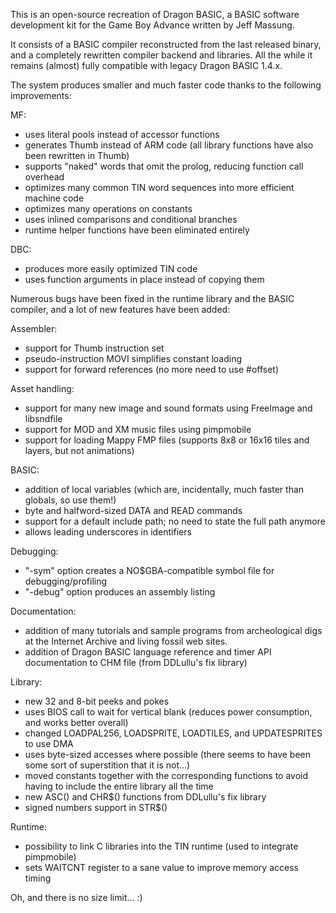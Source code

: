 This is an open-source recreation of Dragon BASIC, a BASIC software
development kit for the Game Boy Advance written by Jeff Massung.

It consists of a BASIC compiler reconstructed from the last released binary,
and a completely rewritten compiler backend and libraries.  All the while it
remains (almost) fully compatible with legacy Dragon BASIC 1.4.x.

The system produces smaller and much faster code thanks to the following
improvements:

MF:
- uses literal pools instead of accessor functions
- generates Thumb instead of ARM code (all library functions have also been
  rewritten in Thumb)
- supports "naked" words that omit the prolog, reducing function call
  overhead
- optimizes many common TIN word sequences into more efficient machine code
- optimizes many operations on constants
- uses inlined comparisons and conditional branches
- runtime helper functions have been eliminated entirely

DBC:
- produces more easily optimized TIN code
- uses function arguments in place instead of copying them


Numerous bugs have been fixed in the runtime library and the BASIC compiler,
and a lot of new features have been added:

Assembler:
- support for Thumb instruction set
- pseudo-instruction MOVI simplifies constant loading
- support for forward references (no more need to use #offset)

Asset handling:
- support for many new image and sound formats using FreeImage and
  libsndfile
- support for MOD and XM music files using pimpmobile
- support for loading Mappy FMP files (supports 8x8 or 16x16 tiles and
  layers, but not animations)

BASIC:
- addition of local variables (which are, incidentally, much faster than
  globals, so use them!)
- byte and halfword-sized DATA and READ commands
- support for a default include path; no need to state the full path anymore
- allows leading underscores in identifiers

Debugging:
- "-sym" option creates a NO$GBA-compatible symbol file for
  debugging/profiling
- "-debug" option produces an assembly listing

Documentation:
- addition of many tutorials and sample programs from archeological digs at
  the Internet Archive and living fossil web sites.
- addition of Dragon BASIC language reference and timer API documentation to
  CHM file (from DDLullu's fix library)

Library:
- new 32 and 8-bit peeks and pokes
- uses BIOS call to wait for vertical blank (reduces power consumption, and
  works better overall)
- changed LOADPAL256, LOADSPRITE, LOADTILES, and UPDATESPRITES to use DMA
- uses byte-sized accesses where possible (there seems to have been some sort
  of superstition that it is not...)
- moved constants together with the corresponding functions to avoid having
  to include the entire library all the time
- new ASC() and CHR$() functions from DDLullu's fix library
- signed numbers support in STR$()

Runtime:
- possibility to link C libraries into the TIN runtime (used to integrate
  pimpmobile)
- sets WAITCNT register to a sane value to improve memory access timing


Oh, and there is no size limit... :)
